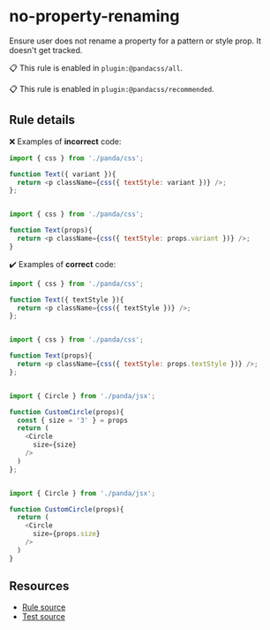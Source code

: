 [//]: # (This file is generated by eslint-docgen. Do not edit it directly.)

# no-property-renaming

Ensure user does not rename a property for a pattern or style prop. 
It doesn't get tracked.

📋 This rule is enabled in `plugin:@pandacss/all`.

📋 This rule is enabled in `plugin:@pandacss/recommended`.

## Rule details

❌ Examples of **incorrect** code:
```js
import { css } from './panda/css';

function Text({ variant }){
  return <p className={css({ textStyle: variant })} />;
};
```
```js

import { css } from './panda/css';

function Text(props){
  return <p className={css({ textStyle: props.variant })} />;
}
```

✔️ Examples of **correct** code:
```js
import { css } from './panda/css';

function Text({ textStyle }){
  return <p className={css({ textStyle })} />;
};
```
```js

import { css } from './panda/css';

function Text(props){
  return <p className={css({ textStyle: props.textStyle })} />;
};
```
```js

import { Circle } from './panda/jsx';

function CustomCircle(props){
  const { size = '3' } = props
  return (
    <Circle
      size={size}
    />
  )
};
```
```js

import { Circle } from './panda/jsx';

function CustomCircle(props){
  return (
    <Circle
      size={props.size}
    />
  )
}
```

## Resources

* [Rule source](/plugin/src/rules/no-property-renaming.ts)
* [Test source](/plugin/tests/no-property-renaming.test.ts)
